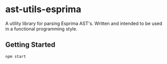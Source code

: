 # ast-utils-esprima

A utility library for parsing Esprima AST's. Written and intended to be used in a functional programming style. 

## Getting Started

```
npm start
```